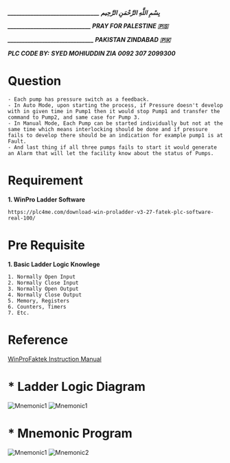 ***________________________________ بِسْمِ اللَّهِ الرَّحْمَنِ الرَّحِيم***

***_____________________________ PRAY FOR PALESTINE 🇵🇸***

***______________________________ PAKISTAN ZINDABAD 🇵🇰***

***PLC CODE BY:***
***SYED MOHIUDDIN ZIA***
***0092 307 2099300***

# Question
```
- Each pump has pressure switch as a feedback.
- In Auto Mode, upon starting the process, if Pressure doesn't develop with in given time in Pump1 then it would stop Pump1 and transfer the command to Pump2, and same case for Pump 3.
- In Manual Mode, Each Pump can be started individually but not at the same time which means interlocking should be done and if pressure fails to develop there should be an indication for example pump1 is at Fault.
- And last thing if all three pumps fails to start it would generate an Alarm that will let the facility know about the status of Pumps.
```
# Requirement
**1. WinPro Ladder Software**  
```
https://plc4me.com/download-win-proladder-v3-27-fatek-plc-software-real-100/
```
# Pre Requisite
**1. Basic Ladder Logic Knowlege**  
```
1. Normally Open Input
2. Normally Close Input
3. Normally Open Output
4. Normally Close Output
5. Memory, Registers 
6. Counters, Timers
7. Etc.
```

# Reference

[WinProFaktek Instruction Manual](https://drive.google.com/drive/folders/1fcRhLmjpI39hsA_bJIU0bxqD0Tx-heUF?usp=sharing)

# * Ladder Logic Diagram
![Mnemonic1](https://github.com/syedmohiuddinzia/3MotorsCodePLC/blob/main/LadderLogic1.jpg)
![Mnemonic1](https://github.com/syedmohiuddinzia/3MotorsCodePLC/blob/main/LadderLogic2.jpg)

# * Mnemonic Program
![Mnemonic1](https://github.com/syedmohiuddinzia/3MotorsCodePLC/blob/main/Mnemonic1.jpg)
![Mnemonic2](https://github.com/syedmohiuddinzia/3MotorsCodePLC/blob/main/Mnemonic2.jpg)
